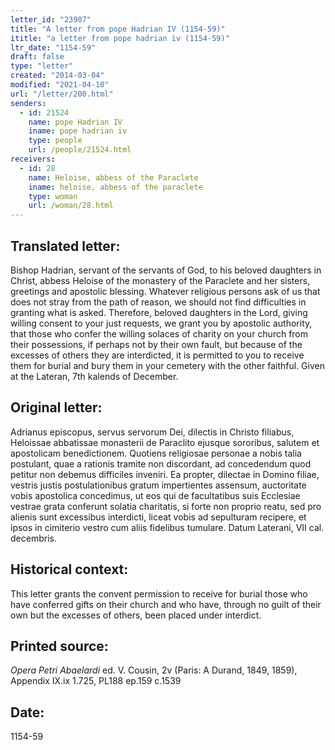 ```yaml
---
letter_id: "23907"
title: "A letter from pope Hadrian IV (1154-59)"
ititle: "a letter from pope hadrian iv (1154-59)"
ltr_date: "1154-59"
draft: false
type: "letter"
created: "2014-03-04"
modified: "2021-04-10"
url: "/letter/200.html"
senders:
  - id: 21524
    name: pope Hadrian IV
    iname: pope hadrian iv
    type: people
    url: /people/21524.html
receivers:
  - id: 28
    name: Heloise, abbess of the Paraclete
    iname: heloise, abbess of the paraclete
    type: woman
    url: /woman/28.html
---
```

<h2> Translated letter:</h2>Bishop Hadrian, servant of the servants of God, to his beloved daughters in Christ, abbess Heloise of the monastery of the Paraclete and her sisters, greetings and apostolic blessing.  Whatever religious persons ask of us that does not stray from the path of reason, we should not find difficulties in granting what is asked.  Therefore, beloved daughters in the Lord, giving willing consent to your just requests, we grant you by apostolic authority, that those who confer the willing solaces of charity on your church from their possessions, if perhaps not by their own fault, but because of the excesses of others they are interdicted, it is permitted to you to receive them for burial and bury them in your cemetery with the other faithful.
Given at the Lateran, 7th kalends of December.
<h2 class="mt-4"> Original letter:</h2>Adrianus episcopus, servus servorum Dei, dilectis in Christo filiabus, Heloissae abbatissae monasterii de Paraclito ejusque sororibus, salutem et apostolicam benedictionem.  Quotiens religiosae personae a nobis talia postulant, quae a rationis tramite non discordant, ad concedendum quod petitur non debemus difficiles inveniri.  Ea propter, dilectae in Domino filiae, vestris justis postulationibus gratum impertientes assensum, auctoritate vobis apostolica concedimus, ut eos qui de facultatibus suis Ecclesiae vestrae grata conferunt solatia charitatis, si forte non proprio reatu, sed pro alienis sunt excessibus interdicti, liceat vobis ad sepulturam recipere, et ipsos in cimiterio vestro cum aliis fidelibus tumulare.
Datum Laterani, VII cal. decembris.
<h2 class="mt-4"> Historical context:</h2>This letter grants the convent permission to receive for burial those who have conferred gifts on their church and who have, through no guilt of their own but the excesses of others, been placed under interdict.
<h2 class="mt-4"> Printed source:</h2><p><em>Opera Petri Abaelardi</em> ed. V. Cousin, 2v (Paris: A Durand, 1849, 1859), Appendix IX.ix 1.725, PL188 ep.159 c.1539</p><h2 class="mt-4"> Date:</h2>1154-59